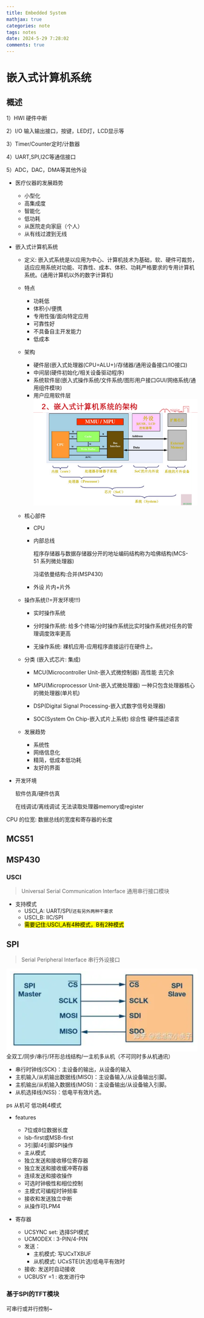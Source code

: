 ```yaml
---
title: Embedded System
mathjax: true
categories: note
tags: notes
date: 2024-5-29 7:28:02
comments: true
---
```

# 嵌入式计算机系统
## 概述

1）HWI 硬件中断

2）I/O 输入输出接口，按键，LED灯，LCD显示等

3）Timer/Counter定时/计数器

4）UART,SPI,I2C等通信接口

5）ADC，DAC，DMA等其他外设

* 医疗仪器的发展趋势
  * 小型化
  * 高集成度
  * 智能化
  * 低功耗
  * 从医院走向家庭（个人）
  * 从有线过渡到无线

* 嵌入式计算机系统
  * 定义: 嵌入式系统是以应用为中心、计算机技术为基础，软、硬件可裁剪，适应应用系统对功能、可靠性、成本、体积、功耗严格要求的专用计算机系统。(通用计算机以外的数字计算机)

  * 特点
    * 功耗低
    * 体积小/便携
    * 专用性强/面向特定应用
    * 可靠性好
    * 不具备自主开发能力
    * 低成本
  * 架构
    * 硬件层(嵌入式处理器(CPU=ALU+)/存储器/通用设备接口/IO接口)
    * 中间层(硬件初始化/相关设备驱动程序)
    * 系统软件层(嵌入式操作系统/文件系统/图形用户接口GUI/网络系统/通用组件模块)
    * 用户应用软件层
    ![alt text](image-58.png)

  * 核心部件
    * CPU
    * 内部总线
    
      程序存储器与数据存储器分开的地址编码结构称为哈佛结构(MCS-51 系列微处理器)
      
      冯诺依曼结构:合并(MSP430)

    * 外设 片内+片外
  
  * 操作系统(!=开发环境!!!)

    * 实时操作系统
  
    * 分时操作系统: 给多个终端/分时操作系统比实时操作系统对任务的管理调度效率更高
  
    * 无操作系统: 裸机应用-应用程序直接运行在硬件上。

  * 分类 (嵌入式芯片: 集成)

    * MCU(Microcontroller Unit-嵌入式微控制器) 高性能 去冗余

    * MPU(Microprocessor Unit-嵌入式微处理器) 一种只包含处理器核心的微处理器(单片机)

    * DSP(Digital Signal Processing-嵌入式数字信号处理器)

    * SOC(System On Chip-嵌入式片上系统) 综合性 硬件描述语言
  
  * 发展趋势
    
    * 系统性
    * 网络信息化
    * 精简，低成本低功耗
    * 友好的界面
* 开发环境
  
  软件仿真/硬件仿真
  
  在线调试/离线调试 无法读取处理器memory或register
    

CPU 的位宽: 数据总线的宽度和寄存器的长度
## MCS51
## MSP430
### USCI
> Universal Serial Communication Interface 通用串行接口模块

* 支持模式
    * USCI_A: UART/SPI/`还有另外两种不要求`
    * USCI_B: IIC/SPI
    * <mark>需要记住:USCI_A有4种模式，B有2种模式<mark>

## SPI
> Serial Peripheral Interface 串行外设接口

![alt text](image-31.png)
全双工/同步/串行/环形总线结构/一主机多从机（不可同时多从机通讯）

* 串行时钟线(SCK)：主设备的输出，从设备的输入
* 主机输入/从机输出数据线(MISO)：主设备输入/从设备输出引脚。
* 主机输出/从机输入数据线(MOSI)：主设备输出/从设备输入引脚。
* 从机选择线(NSS)：低电平有效片选。

ps 从机可 低功耗4模式

* features
    * 7位或8位数据长度
    *  lsb-first或MSB-first
    * 3引脚/4引脚SPI操作
    * 主从模式
    * 独立发送和接收移位寄存器
    * 独立发送和接收缓冲寄存器
    * 连续发送和接收操作
    * 可选时钟极性和相位控制
    * 主模式可编程时钟频率
    * 接收和发送独立中断
    * 从操作可LPM4

* 寄存器
    * UCSYNC set: 选择SPI模式
    * UCMODEX : 3-PIN/4-PIN
    * 发送：
        * 主机模式: 写UCxTXBUF
        * 从机模式: UCxSTE(片选)低电平有效时
    * 接收: 发送时自动接收
    * UCBUSY =1 : 收发进行中

### 基于SPI的TFT模块
可串行或并行控制~



